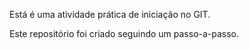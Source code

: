 Está é uma atividade prática de iniciação no GIT.

Este repositório foi criado seguindo um passo-a-passo.
